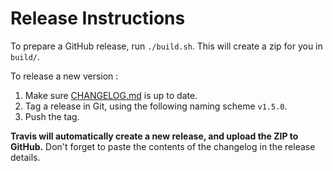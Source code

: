 # Release Instructions

To prepare a GitHub release, run `./build.sh`. This will create a zip for you in `build/`.

To release a new version :

1. Make sure [CHANGELOG.md](CHANGELOG.md) is up to date.
2. Tag a release in Git, using the following naming scheme `v1.5.0`.
3. Push the tag.

**Travis will automatically create a new release, and upload the ZIP to GitHub.** Don't forget to paste the contents of the changelog in the release details.
